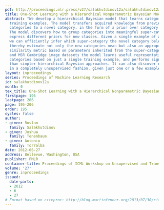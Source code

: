 ```yaml
---
pdf: http://proceedings.mlr.press/v27/salakhutdinov12a/salakhutdinov12a.pdf
title: One-Shot Learning with a Hierarchical Nonparametric Bayesian Model
abstract: "We develop a hierarchical Bayesian model that learns categories from single
  training examples. The model transfers acquired knowledge from previously learned
  categories to a novel category, in the form of a prior over category means and variances.
  The model discovers how to group categories into meaningful super-categories that
  express different priors for new classes. Given a single example of a novel category,
  we can efficiently infer which super-category the novel category belongs to, and
  thereby estimate not only the new categories mean but also an appropriate
  similarity metric based on parameters inherited from the super-category. On MNIST
  and MSR Cambridge image datasets the model learns useful representations of novel
  categories based on just a single training example, and performs significantly better
  than simpler hierarchical Bayesian approaches. It can also discover new categories
  in a completely unsupervised fashion, given just one or a few examples."
layout: inproceedings
series: Proceedings of Machine Learning Research
id: salakhutdinov12a
month: 0
tex_title: One-Shot Learning with a Hierarchical Nonparametric Bayesian Model
firstpage: 195
lastpage: 206
page: 195-206
order: 195
cycles: false
author:
- given: Ruslan
  family: Salakhutdinov
- given: Joshua
  family: Tenenbaum
- given: Antonio
  family: Torralba
date: 2012-06-27
address: Bellevue, Washington, USA
publisher: PMLR
container-title: Proceedings of ICML Workshop on Unsupervised and Transfer Learning
volume: '27'
genre: inproceedings
issued:
  date-parts:
  - 2012
  - 6
  - 27
# Format based on citeproc: http://blog.martinfenner.org/2013/07/30/citeproc-yaml-for-bibliographies/
---
```

